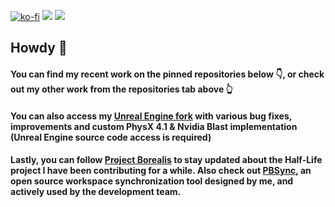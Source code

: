 [![ko-fi](https://ko-fi.com/img/githubbutton_sm.svg)](https://ko-fi.com/C0C02K2TI) <a href="https://www.youtube.com/channel/UCgPIm9iWMCJRWnL6rbLu68A/videos"><img src="https://badgen.net/badge/Youtube/Do%C4%9Fa/red"></a> <a href="https://www.linkedin.com/in/dyanikoglu/"><img src="https://badgen.net/badge/Linkedin/Doğa%20Can%20Yanıkoğlu"></a>

## Howdy 🤠 

#### You can find my recent work on the pinned repositories below 👇, or check out my other work from the repositories tab above 👆

#### You can also access my [Unreal Engine fork](https://github.com/dyanikoglu/UnrealEngine) with various bug fixes, improvements and custom PhysX 4.1 & Nvidia Blast implementation (Unreal Engine source code access is required)

#### Lastly, you can follow [Project Borealis](https://projectborealis.com) to stay updated about the Half-Life project I have been contributing for a while. Also check out [PBSync](https://github.com/ProjectBorealis/PBSync), an open source workspace synchronization tool designed by me, and actively used by the development team.
